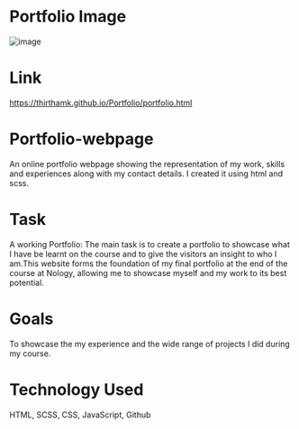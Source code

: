 # Portfolio Image
![image](https://user-images.githubusercontent.com/79642065/202053977-ce6a069d-b660-4f5e-938f-917f442de213.png)

# Link 
https://thirthamk.github.io/Portfolio/portfolio.html

# Portfolio-webpage
An online portfolio webpage showing the representation of my work, skills and experiences along with my contact details. I created it using html and scss. 

# Task
 A working Portfolio: The main task is to create a portfolio to showcase what I have be learnt on the course and to give the visitors an insight to who I am.This website forms the foundation of my final portfolio at the end of the course at Nology, allowing me to showcase myself and my work to its best potential. 
 
 # Goals
 To showcase the my experience and the wide range of projects I did during my course. 
 
 # Technology Used
 HTML, SCSS, CSS, JavaScript, Github
